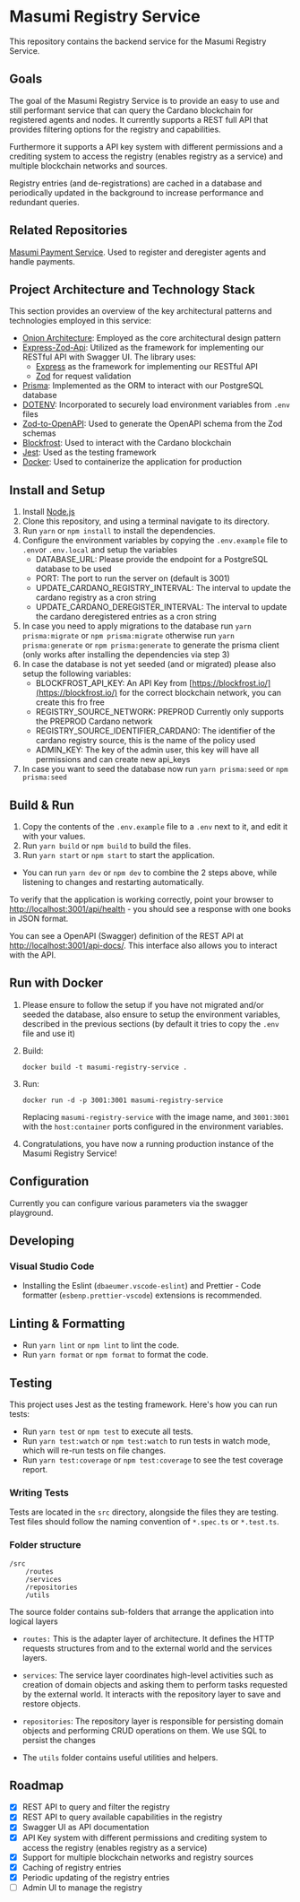 # Masumi Registry Service

This repository contains the backend service for the Masumi Registry Service.

## Goals

The goal of the Masumi Registry Service is to provide an easy to use and still performant service that can query the Cardano blockchain for registered agents and nodes.
It currently supports a REST full API that provides filtering options for the registry and capabilities.

Furthermore it supports a API key system with different permissions and a crediting system to access the registry (enables registry as a service) and multiple blockchain networks and sources.

Registry entries (and de-registrations) are cached in a database and periodically updated in the background to increase performance and redundant queries.

## Related Repositories

[Masumi Payment Service](https://github.com/nftmakerio/masumi-payment-service). Used to register and deregister agents and handle payments.

## Project Architecture and Technology Stack

This section provides an overview of the key architectural patterns and technologies employed in this service:

- [Onion Architecture](http://jeffreypalermo.com/blog/the-onion-architecture-part-1/):
  Employed as the core architectural design pattern
- [Express-Zod-Api](https://www.npmjs.com/package/express-zod-api): Utilized as the framework for implementing our RESTful API with Swagger UI. The library uses:
  - [Express](http://expressjs.com/) as the framework for implementing our RESTful API
  - [Zod](https://www.npmjs.com/package/zod) for request validation
- [Prisma](https://www.prisma.io/): Implemented as the ORM to interact with our PostgreSQL database
- [DOTENV](https://www.npmjs.com/package/dotenv): Incorporated to securely load environment variables from `.env` files
- [Zod-to-OpenAPI](https://www.npmjs.com/package/@asteasolutions/zod-to-openapi): Used to generate the OpenAPI schema from the Zod schemas
- [Blockfrost](https://www.npmjs.com/package/@blockfrost/blockfrost-js): Used to interact with the Cardano blockchain
- [Jest](https://jestjs.io/): Used as the testing framework
- [Docker](https://www.docker.com/): Used to containerize the application for production

## Install and Setup

1. Install [Node.js](https://nodejs.org/en/download/)
2. Clone this repository, and using a terminal navigate to its directory.
3. Run `yarn` or `npm install` to install the dependencies.
4. Configure the environment variables by copying the `.env.example` file to `.env`or `.env.local` and setup the variables
   - DATABASE_URL: Please provide the endpoint for a PostgreSQL database to be used
   - PORT: The port to run the server on (default is 3001)
   - UPDATE_CARDANO_REGISTRY_INTERVAL: The interval to update the cardano registry as a cron string
   - UPDATE_CARDANO_DEREGISTER_INTERVAL: The interval to update the cardano deregistered entries as a cron string
5. In case you need to apply migrations to the database run `yarn prisma:migrate` or `npm prisma:migrate` otherwise run `yarn prisma:generate` or `npm prisma:generate` to generate the prisma client (only works after installing the dependencies via step 3)
6. In case the database is not yet seeded (and or migrated) please also setup the following variables:
   - BLOCKFROST_API_KEY: An API Key from [https://blockfrost.io/](https://blockfrost.io/) for the correct blockchain network, you can create this fro free
   - REGISTRY_SOURCE_NETWORK: PREPROD Currently only supports the PREPROD Cardano network
   - REGISTRY_SOURCE_IDENTIFIER_CARDANO: The identifier of the cardano registry source, this is the name of the policy used
   - ADMIN_KEY: The key of the admin user, this key will have all permissions and can create new api_keys
7. In case you want to seed the database now run `yarn prisma:seed` or `npm prisma:seed`

## Build & Run

1. Copy the contents of the `.env.example` file to a `.env` next to it, and edit it with your values.
2. Run `yarn build` or `npm build` to build the files.
3. Run `yarn start` or `npm start` to start the application.

- You can run `yarn dev` or `npm dev` to combine the 2 steps above, while listening to changes and restarting automatically.

To verify that the application is working correctly, point your browser to
[http://localhost:3001/api/health](http://localhost:3001/api/health) - you
should see a response with one books in JSON format.

You can see a OpenAPI (Swagger) definition of the REST API at
[http://localhost:3001/api-docs/](http://localhost:3001/api-docs/). This
interface also allows you to interact with the API.

## Run with Docker

1. Please ensure to follow the setup if you have not migrated and/or seeded the database, also ensure to setup the environment variables, described in the previous sections (by default it tries to copy the `.env` file and use it)
2. Build:

   ```
   docker build -t masumi-registry-service .
   ```

3. Run:

   ```
   docker run -d -p 3001:3001 masumi-registry-service
   ```

   Replacing `masumi-registry-service` with the image name, and `3001:3001` with the `host:container` ports configured in the environment variables.

4. Congratulations, you have now a running production instance of the Masumi Registry Service!

## Configuration

Currently you can configure various parameters via the swagger playground.

## Developing

### Visual Studio Code

- Installing the Eslint (`dbaeumer.vscode-eslint`) and Prettier - Code formatter (`esbenp.prettier-vscode`) extensions is recommended.

## Linting & Formatting

- Run `yarn lint` or `npm lint` to lint the code.
- Run `yarn format` or `npm format` to format the code.

## Testing

This project uses Jest as the testing framework. Here's how you can run tests:

- Run `yarn test` or `npm test` to execute all tests.
- Run `yarn test:watch` or `npm test:watch` to run tests in watch mode, which will re-run tests on file changes.
- Run `yarn test:coverage` or `npm test:coverage` to see the test coverage report.

### Writing Tests

Tests are located in the `src` directory, alongside the files they are testing. Test files should follow the naming convention of `*.spec.ts` or `*.test.ts`.

### Folder structure

```
/src
    /routes
    /services
    /repositories
    /utils
```

The source folder contains sub-folders that arrange the application into logical
layers

- `routes:` This is the adapter layer of architecture. It defines the HTTP requests structures from and to the external world and the services layers.

- `services`: The service layer coordinates high-level activities such as
  creation of domain objects and asking them to perform tasks requested by the
  external world. It interacts with the repository layer to save and restore
  objects.

- `repositories`: The repository layer is responsible for persisting domain
  objects and performing CRUD operations on them. We use SQL to persist the
  changes

- The `utils` folder contains useful utilities and helpers.

## Roadmap

- [x] REST API to query and filter the registry
- [x] REST API to query available capabilities in the registry
- [x] Swagger UI as API documentation
- [x] API Key system with different permissions and crediting system to access the registry (enables registry as a service)
- [x] Support for multiple blockchain networks and registry sources
- [x] Caching of registry entries
- [x] Periodic updating of the registry entries
- [ ] Admin UI to manage the registry
